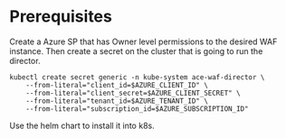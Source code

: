 # Prerequisites

Create a Azure SP that has Owner level permissions to the desired WAF instance.
Then create a secret on the cluster that is going to run the director.

```
kubectl create secret generic -n kube-system ace-waf-director \
    --from-literal="client_id=$AZURE_CLIENT_ID" \
    --from-literal="client_secret=$AZURE_CLIENT_SECRET" \
    --from-literal="tenant_id=$AZURE_TENANT_ID" \
    --from-literal="subscription_id=$AZURE_SUBSCRIPTION_ID"
```

Use the helm chart to install it into k8s.
